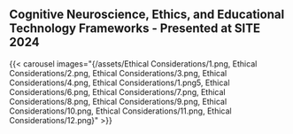 ## Cognitive Neuroscience, Ethics, and Educational Technology Frameworks - Presented at SITE 2024

{{< carousel images="{/assets/Ethical Considerations/1.png, Ethical Considerations/2.png, Ethical Considerations/3.png, Ethical Considerations/4.png, Ethical Considerations/1.png5, Ethical Considerations/6.png, Ethical Considerations/7.png, Ethical Considerations/8.png, Ethical Considerations/9.png, Ethical Considerations/10.png, Ethical Considerations/11.png, Ethical Considerations/12.png}" >}}
